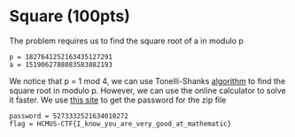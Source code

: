 # Square (100pts)

The problem requires us to find the square root of a in modulo p

    p = 1827641252163435127291
    a = 1519062788083583882193

We notice that p = 1 mod 4, we can use Tonelli-Shanks [algorithm](https://www.geeksforgeeks.org/find-square-root-modulo-p-set-2-shanks-tonelli-algorithm/) to find the square root in modulo p. 
However, we can use the online calculator to solve it faster. We use [this site](http://www.numbertheory.org/php/tonelli.html) to get the password for the zip file

    password = 5273332521634010272
    flag = HCMUS-CTF{I_know_you_are_very_good_at_mathematic}
